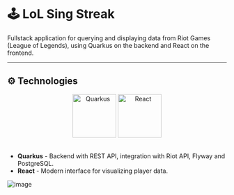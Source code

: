 # 🕹️ LoL Sing Streak

Fullstack application for querying and displaying data from Riot Games (League of Legends), using Quarkus on the backend and React on the frontend.

---

## ⚙️ Technologies

<div align="center">
  <img src="https://quarkus.io/assets/images/brand/quarkus_icon_reverse.svg" alt="Quarkus" height="100"/>
  <img src="https://upload.wikimedia.org/wikipedia/commons/a/a7/React-icon.svg" alt="React" height="100"/>
</div>
</br>

- **Quarkus** - Backend with REST API, integration with Riot API, Flyway and PostgreSQL.
- **React** - Modern interface for visualizing player data.

![image](https://github.com/user-attachments/assets/67dc327b-87d0-4154-8cd1-7ed7436b8f30)
